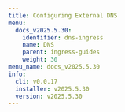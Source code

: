 ```yaml
---
title: Configuring External DNS
menu:
  docs_v2025.5.30:
    identifier: dns-ingress
    name: DNS
    parent: ingress-guides
    weight: 30
menu_name: docs_v2025.5.30
info:
  cli: v0.0.17
  installer: v2025.5.30
  version: v2025.5.30
---
```


